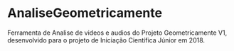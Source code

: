 # AnaliseGeometricamente 
Ferramenta de Analise de videos e audios do Projeto Geometricamente V1, desenvolvido para o projeto de Iniciação Científica Júnior em 2018. 
